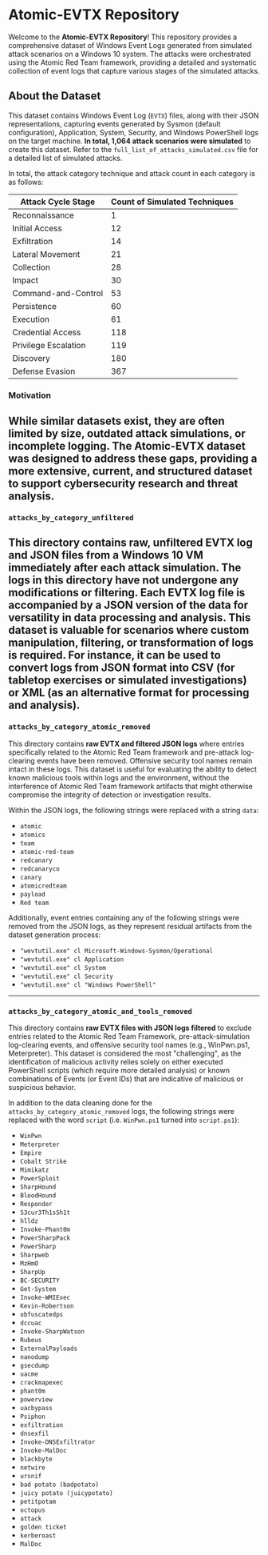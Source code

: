 # Atomic-EVTX Repository

Welcome to the **Atomic-EVTX Repository**! This repository provides a comprehensive dataset of Windows Event Logs generated from simulated attack scenarios on a Windows 10 system. The attacks were orchestrated using the Atomic Red Team framework, providing a detailed and systematic collection of event logs that capture various stages of the simulated attacks.

## About the Dataset

This dataset contains Windows Event Log (`EVTX`) files, along with their JSON representations, capturing events generated by Sysmon (default configuration), Application, System, Security, and Windows PowerShell logs on the target machine. **In total, 1,064 attack scenarios were simulated** to create this dataset. Refer to the `full_list_of_attacks_simulated.csv` file for a detailed list of simulated attacks. 

In total, the attack category technique and attack count in each category is as follows:

| Attack Cycle Stage | Count of Simulated Techniques |
|--------------|-------|
| Reconnaissance | 1 |
| Initial Access | 12 |
| Exfiltration | 14 |
| Lateral Movement | 21 |
| Collection | 28 |
| Impact | 30 |
| Command-and-Control | 53 |
| Persistence | 60 |
| Execution | 61 |
| Credential Access | 118 |
| Privilege Escalation | 119 |
| Discovery | 180 |
| Defense Evasion | 367 |


### Motivation
While similar datasets exist, they are often limited by size, outdated attack simulations, or incomplete logging. The Atomic-EVTX dataset was designed to address these gaps, providing a more extensive, current, and structured dataset to support cybersecurity research and threat analysis.
---------------------------------------
### `attacks_by_category_unfiltered`
This directory contains **raw, unfiltered EVTX log and JSON files** from a Windows 10 VM immediately after each attack simulation. The logs in this directory have not undergone any modifications or filtering. Each EVTX log file is accompanied by a JSON version of the data for versatility in data processing and analysis. This dataset is valuable for scenarios where custom manipulation, filtering, or transformation of logs is required. For instance, it can be used to convert logs from JSON format into CSV (for tabletop exercises or simulated investigations) or XML (as an alternative format for processing and analysis).
---------------------------------------
### `attacks_by_category_atomic_removed`
This directory contains **raw EVTX and filtered JSON logs** where entries specifically related to the Atomic Red Team framework and pre-attack log-clearing events have been removed. Offensive security tool names remain intact in these logs. This dataset is useful for evaluating the ability to detect known malicious tools within logs and the environment, without the interference of Atomic Red Team framework artifacts that might otherwise compromise the integrity of detection or investigation results.

Within the JSON logs, the following strings were replaced with a string `data`:
- `atomic`
- `atomics`
- `team`
- `atomic-red-team`
- `redcanary`
- `redcanaryco`
- `canary`
- `atomicredteam`
- `payload`
- `Red team`

Additionally, event entries containing any of the following strings were removed from the JSON logs, as they represent residual artifacts from the dataset generation process:
- `"wevtutil.exe" cl Microsoft-Windows-Sysmon/Operational`
- `"wevtutil.exe" cl Application`
- `"wevtutil.exe" cl System`
- `"wevtutil.exe" cl Security`
- `"wevtutil.exe" cl "Windows PowerShell"`
---------------------------------------
### **`attacks_by_category_atomic_and_tools_removed`**  
This directory contains **raw EVTX files with JSON logs filtered**  to exclude entries related to the Atomic Red Team Framework, pre-attack-simulation log-clearing events, and offensive security tool names (e.g., WinPwn.ps1, Meterpreter). This dataset is considered the most "challenging", as the identification of malicious activity relies solely on either executed PowerShell scripts (which require more detailed analysis) or known combinations of Events (or Event IDs) that are indicative of malicious or suspicious behavior.

In addition to the data cleaning done for the `attacks_by_category_atomic_removed` logs, the following strings were replaced with the word `script` (i.e. `WinPwn.ps1` turned into `script.ps1`):
- `WinPwn`
- `Meterpreter`
- `Empire`
- `Cobalt Strike`
- `Mimikatz`
- `PowerSploit`
- `SharpHound`
- `BloodHound`
- `Responder`
- `S3cur3Th1sSh1t`
- `hlldz`
- `Invoke-Phant0m`
- `PowerSharpPack`
- `PowerSharp`
- `Sharpweb`
- `MzHmO`
- `SharpUp`
- `BC-SECURITY`
- `Get-System`
- `Invoke-WMIExec`
- `Kevin-Robertson`
- `obfuscatedps`
- `dccuac`
- `Invoke-SharpWatson`
- `Rubeus`
- `ExternalPayloads`
- `nanodump`
- `gsecdump`
- `uacme`
- `crackmapexec`
- `phant0m`
- `powerview`
- `uacbypass`
- `Psiphon`
- `exfiltration`
- `dnsexfil`
- `Invoke-DNSExfiltrator`
- `Invoke-MalDoc`
- `blackbyte`
- `netwire`
- `ursnif`
- `bad potato (badpotato)`
- `juicy potato (juicypotato)`
- `petitpotam`
- `octopus`
- `attack`
- `golden ticket`
- `kerberoast`
- `MalDoc`